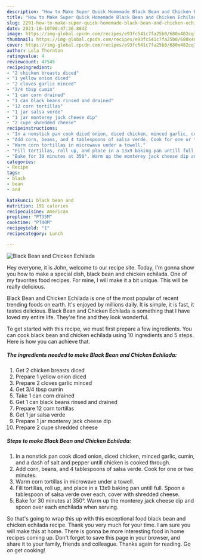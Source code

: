 ```yaml
---
description: "How to Make Super Quick Homemade Black Bean and Chicken Echilada"
title: "How to Make Super Quick Homemade Black Bean and Chicken Echilada"
slug: 2291-how-to-make-super-quick-homemade-black-bean-and-chicken-echilada
date: 2021-10-10T00:47:30.884Z
image: https://img-global.cpcdn.com/recipes/e93fc541c7fa25b0/680x482cq70/black-bean-and-chicken-echilada-recipe-main-photo.jpg
thumbnail: https://img-global.cpcdn.com/recipes/e93fc541c7fa25b0/680x482cq70/black-bean-and-chicken-echilada-recipe-main-photo.jpg
cover: https://img-global.cpcdn.com/recipes/e93fc541c7fa25b0/680x482cq70/black-bean-and-chicken-echilada-recipe-main-photo.jpg
author: Lola Thornton
ratingvalue: 4
reviewcount: 47545
recipeingredient:
- "2 chicken breasts diced"
- "1 yellow onion diced"
- "2 cloves garlic minced"
- "3/4 tbsp cumin"
- "1 can corn drained"
- "1 can black beans rinsed and drained"
- "12 corn tortillas"
- "1 jar salsa verde"
- "1 jar monterey jack cheese dip"
- "2 cupe shredded cheese"
recipeinstructions:
- "In a nonstick pan cook diced onion, diced chicken, minced garlic, cumin, and a dash of salt and pepper untill chicken is cooked through."
- "Add corn, beans, and 4 tablespoons of salsa verde. Cook for one or two minutes."
- "Warm corn tortillas in microwave under a towell."
- "Fill tortillas, roll up, and place in a 13x9 baking pan untill full. Spoon a tablespoon of salsa verde over each, cover with shredded cheese."
- "Bake for 30 minutes at 350°. Warm up the monterey jack cheese dip and spoon over each enchilada when serving."
categories:
- Recipe
tags:
- black
- bean
- and

katakunci: black bean and 
nutrition: 191 calories
recipecuisine: American
preptime: "PT35M"
cooktime: "PT40M"
recipeyield: "1"
recipecategory: Lunch

---
```



![Black Bean and Chicken Echilada](https://img-global.cpcdn.com/recipes/e93fc541c7fa25b0/680x482cq70/black-bean-and-chicken-echilada-recipe-main-photo.jpg)

Hey everyone, it is John, welcome to our recipe site. Today, I'm gonna show you how to make a special dish, black bean and chicken echilada. One of my favorites food recipes. For mine, I will make it a bit unique. This will be really delicious.



Black Bean and Chicken Echilada is one of the most popular of recent trending foods on earth. It's enjoyed by millions daily. It is simple, it is fast, it tastes delicious. Black Bean and Chicken Echilada is something that I have loved my entire life. They're fine and they look wonderful.


To get started with this recipe, we must first prepare a few ingredients. You can cook black bean and chicken echilada using 10 ingredients and 5 steps. Here is how you can achieve that.

<!--inarticleads1-->

##### The ingredients needed to make Black Bean and Chicken Echilada:

1. Get 2 chicken breasts diced
1. Prepare 1 yellow onion diced
1. Prepare 2 cloves garlic minced
1. Get 3/4 tbsp cumin
1. Take 1 can corn drained
1. Get 1 can black beans rinsed and drained
1. Prepare 12 corn tortillas
1. Get 1 jar salsa verde
1. Prepare 1 jar monterey jack cheese dip
1. Prepare 2 cupe shredded cheese




<!--inarticleads2-->

##### Steps to make Black Bean and Chicken Echilada:

1. In a nonstick pan cook diced onion, diced chicken, minced garlic, cumin, and a dash of salt and pepper untill chicken is cooked through.
1. Add corn, beans, and 4 tablespoons of salsa verde. Cook for one or two minutes.
1. Warm corn tortillas in microwave under a towell.
1. Fill tortillas, roll up, and place in a 13x9 baking pan untill full. Spoon a tablespoon of salsa verde over each, cover with shredded cheese.
1. Bake for 30 minutes at 350°. Warm up the monterey jack cheese dip and spoon over each enchilada when serving.




So that's going to wrap this up with this exceptional food black bean and chicken echilada recipe. Thank you very much for your time. I am sure you will make this at home. There is gonna be more interesting food in home recipes coming up. Don't forget to save this page in your browser, and share it to your family, friends and colleague. Thanks again for reading. Go on get cooking!
